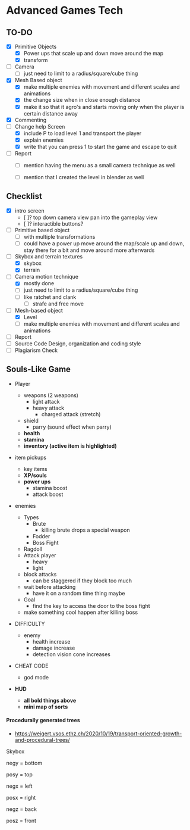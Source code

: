 # Advanced Games Tech

## TO-DO
- [x] Primitive Objects
  - [x] Power ups that scale up and down move around the map
  - [x] transform
- [ ] Camera
  - [ ] just need to limit to a radius/square/cube thing
- [x] Mesh Based object
  - [x] make multiple enemies with movement and different scales and animations
  - [x] the change size when in close enough distance
  - [x] make it so that it agro's and starts moving only when the player is certain distance away
- [x] Commenting
- [ ] Change help Screen
  - [x] include P to load level 1 and transport the player
  - [x] explain enemies
  - [x] write that you can press 1 to start the game and escape to quit
- [ ] Report
  - [ ] mention having the menu as a small camera technique as well
  - [ ] mention that I created the level in blender as well




## Checklist

- [x] intro screen
  - [ ]? top down camera view pan into the gameplay view
  - [ ]? interactible buttons?
- [ ] Primitive based object
  - [ ] with multiple transformations
  - [ ] could have a power up move around the map/scale up and down, stay there for a bit and move around more afterwards
- [ ] Skybox and terrain textures
  - [x] skybox
  - [x] terrain
- [ ] Camera motion technique
  - [x] mostly done
  - [ ] just need to limit to a radius/square/cube thing
  - [ ] like ratchet and clank
    - [ ] strafe and free move
- [ ] Mesh-based object
  - [x] Level
  - [ ] make multiple enemies with movement and different scales and animations
- [ ] Report
- [ ] Source Code Design, organization and coding style
- [ ] Plagiarism Check

## Souls-Like Game

- Player
  - weapons (2 weapons)
    - light attack
    - heavy attack
      - charged attack (stretch)
  - shield
    - parry (sound effect when parry)
  - **health**
  - **stamina**
  - **inventory (active item is highlighted)**

- item pickups
  - key items
  - **XP/souls**
  - **power ups**  
    - stamina boost
    - attack boost
- enemies
  - Types
    - Brute
      - killing brute drops a special weapon
    - Fodder
    - Boss Fight
  - Ragdoll
  - Attack player
    - heavy
    - light
  - block attacks
    - can be staggered if they block too much
  - wait before attacking
    - have it on a random time thing maybe
  - Goal
    - find the key to access the door to the boss fight
  - make something cool happen after killing boss
  
- DIFFICULTY
  - enemy
    - health increase
    - damage increase
    - detection vision cone increases
- CHEAT CODE
  - god mode
- **HUD**
  - **all bold things above**
  - **mini map of sorts**


#### Procedurally generated trees
- https://weigert.vsos.ethz.ch/2020/10/19/transport-oriented-growth-and-procedural-trees/

 



Skybox          

negy = bottom

posy = top

negx = left

posx = right

negz = back

posz = front